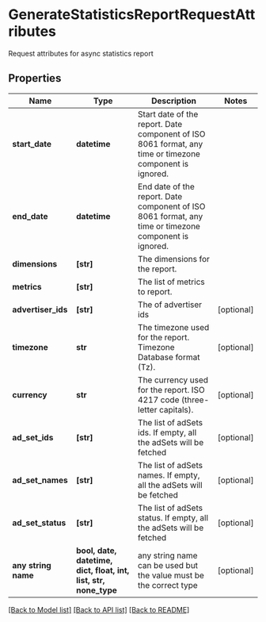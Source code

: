 # GenerateStatisticsReportRequestAttributes

Request attributes for async statistics report

## Properties
Name | Type | Description | Notes
------------ | ------------- | ------------- | -------------
**start_date** | **datetime** | Start date of the report. Date component of ISO 8061 format, any time or timezone component is ignored. | 
**end_date** | **datetime** | End date of the report. Date component of ISO 8061 format, any time or timezone component is ignored. | 
**dimensions** | **[str]** | The dimensions for the report. | 
**metrics** | **[str]** | The list of metrics to report. | 
**advertiser_ids** | **[str]** | The of advertiser ids | [optional] 
**timezone** | **str** | The timezone used for the report. Timezone Database format (Tz). | [optional] 
**currency** | **str** | The currency used for the report. ISO 4217 code (three-letter capitals). | [optional] 
**ad_set_ids** | **[str]** | The list of adSets ids. If empty, all the adSets will be fetched | [optional] 
**ad_set_names** | **[str]** | The list of adSets names. If empty, all the adSets will be fetched | [optional] 
**ad_set_status** | **[str]** | The list of adSets status. If empty, all the adSets will be fetched | [optional] 
**any string name** | **bool, date, datetime, dict, float, int, list, str, none_type** | any string name can be used but the value must be the correct type | [optional]

[[Back to Model list]](../README.md#documentation-for-models) [[Back to API list]](../README.md#documentation-for-api-endpoints) [[Back to README]](../README.md)


